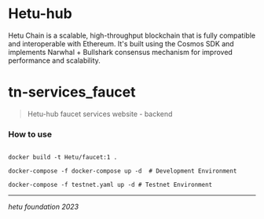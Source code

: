 # Hetu-hub

Hetu Chain is a scalable, high-throughput blockchain that is fully compatible and interoperable with Ethereum. It's built using the Cosmos SDK and implements Narwhal + Bullshark consensus mechanism for improved performance and scalability.


# tn-services_faucet

> Hetu-hub faucet services website - backend

### How to use

```shell

docker build -t Hetu/faucet:1 .

docker-compose -f docker-compose up -d  # Development Environment

docker-compose -f testnet.yaml up -d # Testnet Environment

```

-----
_hetu foundation 2023_
